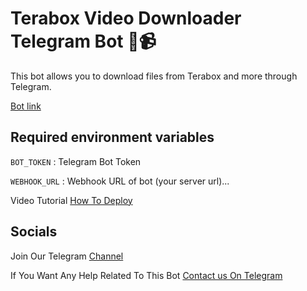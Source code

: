 # Terabox Video Downloader Telegram Bot 🤖📹

This bot allows you to download files from Terabox and more through Telegram.

[Bot link](https://t.me/terabox_dl_arman_bot)

## Required environment variables
 `BOT_TOKEN` : Telegram Bot Token

 `WEBHOOK_URL` : Webhook URL of bot (your server url)...

Video Tutorial [How To Deploy](https://youtu.be/KECEaNLRP2Q?si=4Ml3y_ikoxwT0qDG)


## Socials 
Join Our Telegram [Channel](https://telegram.dog/opensourcr)

If You Want Any Help Related To This Bot [Contact us On Telegram](https://telegram.dog/Zblivebot)
